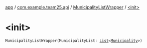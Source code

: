[app](../../index.md) / [com.example.team25.api](../index.md) / [MunicipalityListWrapper](index.md) / [&lt;init&gt;](./-init-.md)

# &lt;init&gt;

`MunicipalityListWrapper(MunicipalityList: `[`List`](https://kotlinlang.org/api/latest/jvm/stdlib/kotlin.collections/-list/index.html)`<`[`Municipality`](../-municipality/index.md)`>)`